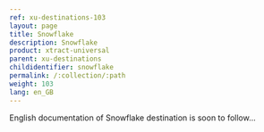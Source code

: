 ```yaml
---
ref: xu-destinations-103
layout: page
title: Snowflake
description: Snowflake
product: xtract-universal
parent: xu-destinations
childidentifier: snowflake
permalink: /:collection/:path
weight: 103
lang: en_GB
---
```


English documentation of Snowflake destination is soon to follow...